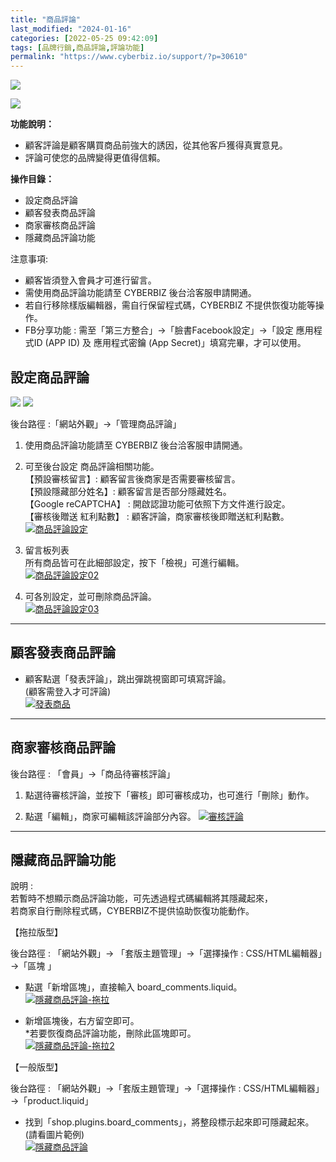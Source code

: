 ```yaml
---
title: "商品評論"
last_modified: "2024-01-16"
categories: [2022-05-25 09:42:09]
tags: [品牌行銷,商品評論,評論功能]
permalink: "https://www.cyberbiz.io/support/?p=30610"
---
```


![](https://www.cyberbiz.io/support/wp-content/uploads/適用站別.png)

[![](https://www.cyberbiz.io/support/wp-content/uploads/台灣站.png)](https://www.cyberbiz.io/support/?page_id=2490)

**功能說明：**  

* 顧客評論是顧客購買商品前強大的誘因，從其他客戶獲得真實意見。
* 評論可使您的品牌變得更值得信賴。

**操作目錄：**

* 設定商品評論
* 顧客發表商品評論
* 商家審核商品評論
* 隱藏商品評論功能

注意事項:  

* 顧客皆須登入會員才可進行留言。
* 需使用商品評論功能請至 CYBERBIZ 後台洽客服申請開通。
* 若自行移除樣版編輯器，需自行保留程式碼，CYBERBIZ 不提供恢復功能等操作。
* FB分享功能 : 需至「第三方整合」→「臉書Facebook設定」→「設定 應用程式ID (APP ID) 及 應用程式密鑰 (App Secret)」填寫完畢，才可以使用。



## 設定商品評論

[![](https://www.cyberbiz.io/support/wp-content/uploads/商品評論00.png)](https://www.cyberbiz.io/support/wp-content/uploads/商品評論00.png) [![](https://www.cyberbiz.io/support/wp-content/uploads/商品評論00-1.png)](https://www.cyberbiz.io/support/wp-content/uploads/商品評論00-1.png)  

後台路徑 :「網站外觀」→「管理商品評論」  


1. 使用商品評論功能請至 CYBERBIZ 後台洽客服申請開通。


2. 可至後台設定 商品評論相關功能。  
【預設審核留言】:  顧客留言後商家是否需要審核留言。  
【預設隱藏部分姓名】:  顧客留言是否部分隱藏姓名。  
【Google reCAPTCHA】 :  開啟認證功能可依照下方文件進行設定。  
【審核後贈送 紅利點數】 :  顧客評論，商家審核後即贈送紅利點數。  
[![商品評論設定](https://www.cyberbiz.io/support/wp-content/uploads/商品評論01.png)](https://www.cyberbiz.io/support/wp-content/uploads/商品評論01.png)



3. 留言板列表   
所有商品皆可在此細部設定，按下「檢視」可進行編輯。  
[![商品評論設定02](https://www.cyberbiz.io/support/wp-content/uploads/商品評論02.png)](https://www.cyberbiz.io/support/wp-content/uploads/商品評論02.png)



4. 可各別設定，並可刪除商品評論。  
[![商品評論設定03](https://www.cyberbiz.io/support/wp-content/uploads/商品評論03.png)](https://www.cyberbiz.io/support/wp-content/uploads/商品評論03.png)

* * *

## 顧客發表商品評論

* 顧客點選「發表評論」，跳出彈跳視窗即可填寫評論。  
(顧客需登入才可評論)  
[![發表商品](https://www.cyberbiz.io/support/wp-content/uploads/商品評論04.png)](https://www.cyberbiz.io/support/wp-content/uploads/商品評論04.png)

* * *



## 商家審核商品評論


後台路徑 : 「會員」→「商品待審核評論」  


1. 點選待審核評論，並按下「審核」即可審核成功，也可進行「刪除」動作。


2. 點選「編輯」，商家可編輯該評論部分內容。
[![審核評論](https://www.cyberbiz.io/support/wp-content/uploads/商品評論05.png)](https://www.cyberbiz.io/support/wp-content/uploads/商品評論05.png)

* * *



## 隱藏商品評論功能



說明 :  
若暫時不想顯示商品評論功能，可先透過程式碼編輯將其隱藏起來，  
若商家自行刪除程式碼，CYBERBIZ不提供協助恢復功能動作。




【拖拉版型】

後台路徑 : 「網站外觀」→ 「套版主題管理」→「選擇操作 : CSS/HTML編輯器」→「區塊 」  


* 點選「新增區塊」，直接輸入 board_comments.liquid。  
[![隱藏商品評論-拖拉](https://www.cyberbiz.io/support/wp-content/uploads/商品評論08.png)](https://www.cyberbiz.io/support/wp-content/uploads/商品評論08.png)

* 新增區塊後，右方留空即可。   
*若要恢復商品評論功能，刪除此區塊即可。  
[![隱藏商品評論-拖拉2](https://www.cyberbiz.io/support/wp-content/uploads/商品評論09.png)](https://www.cyberbiz.io/support/wp-content/uploads/商品評論09.png)

【一般版型】

後台路徑 : 「網站外觀」→「套版主題管理」→「選擇操作 : CSS/HTML編輯器」→「product.liquid」  


* 找到「shop.plugins.board_comments」，將整段標示起來即可隱藏起來。(請看圖片範例)  
[![隱藏商品評論](https://www.cyberbiz.io/support/wp-content/uploads/商品評論07.png)](https://www.cyberbiz.io/support/wp-content/uploads/商品評論07.png)

